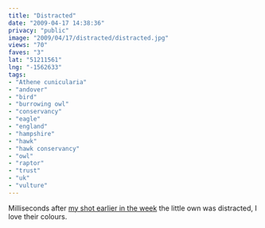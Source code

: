 ```yaml
---
title: "Distracted"
date: "2009-04-17 14:38:36"
privacy: "public"
image: "2009/04/17/distracted/distracted.jpg"
views: "70"
faves: "3"
lat: "51211561"
lng: "-1562633"
tags:
- "Athene cunicularia"
- "andover"
- "bird"
- "burrowing owl"
- "conservancy"
- "eagle"
- "england"
- "hampshire"
- "hawk"
- "hawk conservancy"
- "owl"
- "raptor"
- "trust"
- "uk"
- "vulture"
---
```

Milliseconds after <a href="/photos/2009/04/12/portrait-of-a-burrowing-owl">my shot earlier in the week</a> the little own was distracted, I love their colours.<a href="/photos/2009/04/17/distracted"></a>
